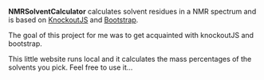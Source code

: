 **NMRSolventCalculator** calculates solvent residues in a NMR spectrum and is based on [KnockoutJS](http://knockoutjs.com/) and [Bootstrap](http://twitter.github.io/bootstrap/). 

The goal of this project for me was to get acquainted with knockoutJS and bootstrap.

This little website runs local and it calculates the mass percentages of the solvents you pick.
Feel free to use it...
